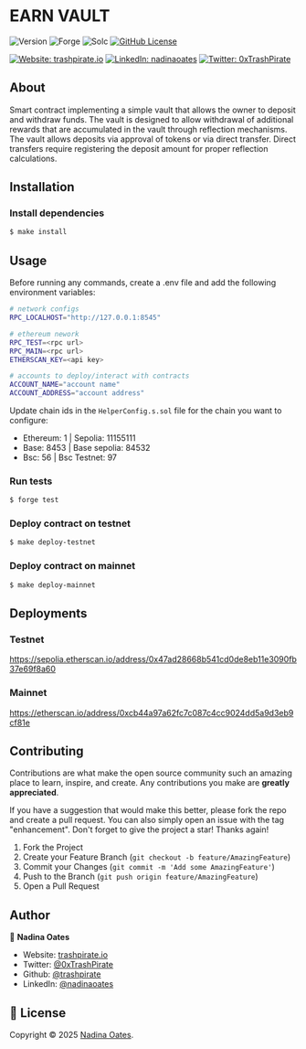# EARN VAULT

![Version](https://img.shields.io/badge/version-1.0.0-blue.svg?style=for-the-badge)
![Forge](https://img.shields.io/badge/forge-v1.0.0-blue.svg?style=for-the-badge)
![Solc](https://img.shields.io/badge/solc-v0.8.26-blue.svg?style=for-the-badge)
[![GitHub License](https://img.shields.io/github/license/trashpirate/foundry-starter?style=for-the-badge)](https://github.com/trashpirate/earn-vault/blob/master/LICENSE)

[![Website: trashpirate.io](https://img.shields.io/badge/Portfolio-00e0a7?style=for-the-badge&logo=Website)](https://trashpirate.io)
[![LinkedIn: nadinaoates](https://img.shields.io/badge/LinkedIn-0a66c2?style=for-the-badge&logo=LinkedIn&logoColor=f5f5f5)](https://linkedin.com/in/nadinaoates)
[![Twitter: 0xTrashPirate](https://img.shields.io/badge/@0xTrashPirate-black?style=for-the-badge&logo=X)](https://twitter.com/0xTrashPirate)


## About
Smart contract implementing a simple vault that allows the owner to deposit and withdraw funds. The vault is designed to allow withdrawal of additional rewards that are accumulated in the vault through reflection mechanisms. The vault allows deposits via approval of tokens or via direct transfer. Direct transfers require registering the deposit amount for proper reflection calculations.

## Installation

### Install dependencies
```bash
$ make install
```

## Usage
Before running any commands, create a .env file and add the following environment variables:

```bash
# network configs
RPC_LOCALHOST="http://127.0.0.1:8545"

# ethereum nework
RPC_TEST=<rpc url>
RPC_MAIN=<rpc url>
ETHERSCAN_KEY=<api key>

# accounts to deploy/interact with contracts
ACCOUNT_NAME="account name"
ACCOUNT_ADDRESS="account address"
```

Update chain ids in the `HelperConfig.s.sol` file for the chain you want to configure:

- Ethereum: 1 | Sepolia: 11155111 
- Base: 8453 | Base sepolia: 84532
- Bsc: 56 | Bsc Testnet: 97

### Run tests
```bash
$ forge test
```

### Deploy contract on testnet
```bash
$ make deploy-testnet
```

### Deploy contract on mainnet
```bash
$ make deploy-mainnet
```

## Deployments

### Testnet
https://sepolia.etherscan.io/address/0x47ad28668b541cd0de8eb11e3090fb37e69f8a60

### Mainnet
https://etherscan.io/address/0xcb44a97a62fc7c087c4cc9024dd5a9d3eb9cf81e

## Contributing

Contributions are what make the open source community such an amazing place to learn, inspire, and create. Any contributions you make are **greatly appreciated**.

If you have a suggestion that would make this better, please fork the repo and create a pull request. You can also simply open an issue with the tag "enhancement".
Don't forget to give the project a star! Thanks again!

1. Fork the Project
2. Create your Feature Branch (`git checkout -b feature/AmazingFeature`)
3. Commit your Changes (`git commit -m 'Add some AmazingFeature'`)
4. Push to the Branch (`git push origin feature/AmazingFeature`)
5. Open a Pull Request

## Author

👤 **Nadina Oates**

* Website: [trashpirate.io](https://trashpirate.io)
* Twitter: [@0xTrashPirate](https://twitter.com/0xTrashPirate)
* Github: [@trashpirate](https://github.com/trashpirate)
* LinkedIn: [@nadinaoates](https://linkedin.com/in/nadinaoates)


## 📝 License

Copyright © 2025 [Nadina Oates](https://github.com/trashpirate).


